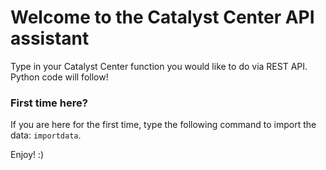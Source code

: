 # Welcome to the Catalyst Center API assistant

Type in your Catalyst Center function you would like to do via REST API. Python code will follow!

### First time here?

If you are here for the first time, type the following command to import the data: `importdata`.

Enjoy! :)